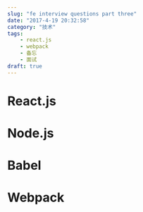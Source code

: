 ```yaml
---
slug: "fe interview questions part three"
date: "2017-4-19 20:32:58"
category: "技术"
tags:
    - react.js
    - webpack
    - 备忘
    - 面试
draft: true
---
```

# React.js

# Node.js

# Babel

# Webpack